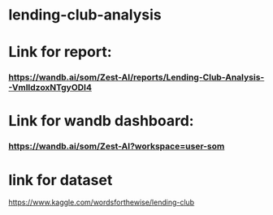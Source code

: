 # lending-club-analysis
# Link for report:
### https://wandb.ai/som/Zest-AI/reports/Lending-Club-Analysis--VmlldzoxNTgyODI4

# Link for wandb dashboard:
### https://wandb.ai/som/Zest-AI?workspace=user-som

# link for dataset 
https://www.kaggle.com/wordsforthewise/lending-club

